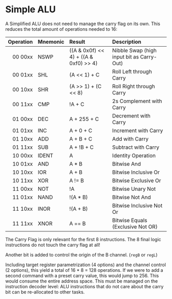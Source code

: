Simple ALU
==========

A Simplified ALU does not need to manage the carry flag on its own.
This reduces the total amount of operations needed to 16:

| Operation | Mnemonic | Result                                | Description                               |
|----------:|:---------|:--------------------------------------|:------------------------------------------|
|   00 00xx | NSWP     | ((A & 0x0f) << 4) + ((A & 0xf0) >> 4) | Nibble Swap (high input bit as Carry-Out) |
|   00 01xx | SHL      | (A << 1) + C                          | Roll Left through Carry                   |
|   00 10xx | SHR      | (A >> 1) + (C << 8)                   | Roll Right through Carry                  |
|   00 11xx | CMP      | !A + C                                | 2s Complement with Carry                  |
|   01 00xx | DEC      | A + 255 + C                           | Decrement with Carry                      |
|   01 01xx | INC      | A + 0 + C                             | Increment with Carry                      |
|   01 10xx | ADD      | A + B + C                             | Add with Carry                            |
|   01 11xx | SUB      | A + !B + C                            | Subtract with Carry                       |
|   10 00xx | IDENT    | A                                     | Identity Operation                        |
|   10 01xx | AND      | A * B                                 | Bitwise And                               |
|   10 10xx | IOR      | A + B                                 | Bitwise Inclusive Or                      |
|   10 11xx | XOR      | A != B                                | Bitwise Exclusive Or                      |
|   11 00xx | NOT      | !A                                    | Bitwise Unary Not                         |
|   11 01xx | NAND     | !(A * B)                              | Bitwise Not And                           |
|   11 10xx | INOR     | !(A + B)                              | Bitwise Inclusive Not Or                  |
|   11 11xx | XNOR     | A == B                                | Bitwise Equals (Exclusive Not OR)         |

The Carry Flag is only relevant for the first 8 instructions. The 8 final logic instructions do not touch the carry
flag at all!

Another bit is added to control the origin of the B channel. (`regB` or `regL`)

Including target register parametrization (4 options) and the channel control (2 options), this yield a total of
16 * 8 = 128 operations. If we were to add a second command with a preset carry value, this would jump to 256.
This would consume the entire address space. This must be managed on the instruction decoder level: ALU instructions
that do not care about the carry bit can be re-allocated to other tasks.